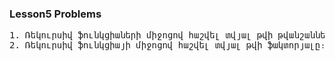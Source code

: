 <h3>Lesson5 Problems</h3>
<pre>
1. Ռեկուրսիվ ֆունկցիաների միջոցով հաշվել տվյալ թվի թվանշանների քանակն ու նրանց գումարը։
2. Ռեկուրսիվ ֆունկցիայի միջոցով հաշվել տվյալ թվի ֆակտորյալը։
</pre>
